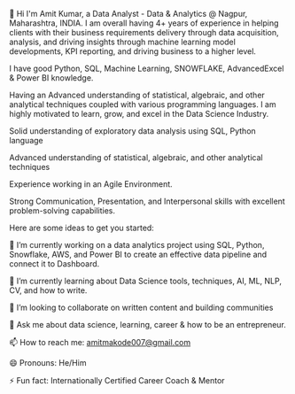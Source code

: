 👋 Hi I'm Amit Kumar, a Data Analyst - Data & Analytics @ Nagpur, Maharashtra, INDIA.
I am overall having 4+ years of experience in helping clients with their business requirements delivery through data acquisition, analysis, and driving insights through machine learning model developments, KPI reporting, and driving business to a higher level.

I have good Python, SQL, Machine Learning, SNOWFLAKE, AdvancedExcel & Power BI knowledge.

Having an Advanced understanding of statistical, algebraic, and other analytical techniques coupled with various programming languages. I am highly motivated to learn, grow, and excel in the Data Science Industry.

Solid understanding of exploratory data analysis using SQL, Python language

Advanced understanding of statistical, algebraic, and other analytical techniques

Experience working in an Agile Environment.

Strong Communication, Presentation, and Interpersonal skills with excellent problem-solving capabilities.

Here are some ideas to get you started:

🔭 I’m currently working on a data analytics project using SQL, Python, Snowflake, AWS, and Power BI to create an effective data pipeline and connect it to Dashboard.

🌱 I’m currently learning about Data Science tools, techniques, AI, ML, NLP, CV, and how to write.

👯 I’m looking to collaborate on written content and building communities

💬 Ask me about data science, learning, career & how to be an entrepreneur.

📫 How to reach me: amitmakode007@gmail.com

😄 Pronouns: He/Him

⚡ Fun fact: Internationally Certified Career Coach & Mentor
